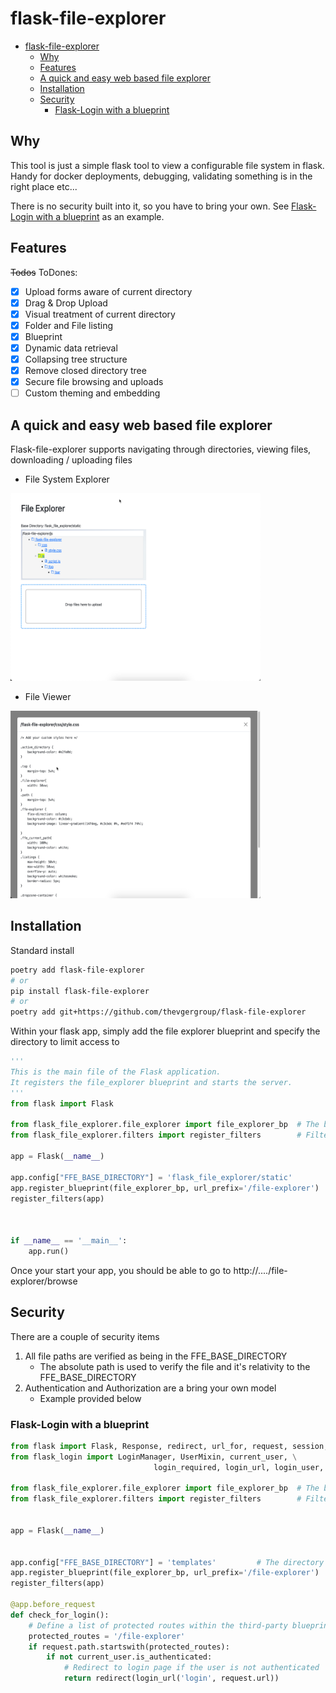 # flask-file-explorer
- [flask-file-explorer](#flask-file-explorer)
  - [Why](#why)
  - [Features](#features)
  - [A quick and easy web based file explorer](#a-quick-and-easy-web-based-file-explorer)
  - [Installation](#installation)
  - [Security](#security)
    - [Flask-Login with a blueprint](#flask-login-with-a-blueprint)


## Why
This tool is just a simple flask tool to view a configurable file system in flask.
Handy for docker deployments, debugging, validating something is in the right place etc...

There is no security built into it, so you have to bring your own.
See [Flask-Login with a blueprint](#flask-login-with-a-blueprint) as an example.



## Features
~~Todos~~ ToDones: 
- [X] Upload forms aware of current directory
- [X] Drag & Drop Upload
- [X] Visual treatment of current directory
- [X] Folder and File listing
- [X] Blueprint
- [X] Dynamic data retrieval
- [X] Collapsing tree structure
- [X] Remove closed directory tree
- [X] Secure file browsing and uploads
- [ ] Custom theming and embedding 

## A quick and easy web based file explorer

Flask-file-explorer supports navigating through directories, viewing files, downloading / uploading files

* File System Explorer

<img src="https://raw.githubusercontent.com/thevgergroup/flask-file-explorer/main/docs/images/flask_file_explorer.png" width="400px" height="300px" alt="Flask File Explorer">


* File Viewer
 
<img src="https://raw.githubusercontent.com/thevgergroup/flask-file-explorer/main/docs/images/flask_file_view.png" alt="Flask File Viewer" width="400px" height="300px">

## Installation 
Standard install

```sh
poetry add flask-file-explorer
# or
pip install flask-file-explorer
# or 
poetry add git+https://github.com/thevgergroup/flask-file-explorer
```

Within your flask app, simply add the file explorer blueprint and specify the directory to limit access to

```python
'''
This is the main file of the Flask application.
It registers the file_explorer blueprint and starts the server.
'''
from flask import Flask

from flask_file_explorer.file_explorer import file_explorer_bp  # The blueprint code
from flask_file_explorer.filters import register_filters        # Filters used in the viewer

app = Flask(__name__)

app.config["FFE_BASE_DIRECTORY"] = 'flask_file_explorer/static'         # The directory the explorer is limited to
app.register_blueprint(file_explorer_bp, url_prefix='/file-explorer')   # Add the blueprint to the flask app
register_filters(app)                                                   # Register the filter



if __name__ == '__main__':
    app.run()

```

Once your start your app, you should be able to go to http://..../file-explorer/browse


## Security

There are a couple of security items
1. All file paths are verified as being in the FFE_BASE_DIRECTORY 
   * The absolute path is used to verify the file and it's relativity to the FFE_BASE_DIRECTORY 
2. Authentication and Authorization are a bring your own model
   * Example provided below


### Flask-Login with a blueprint


```python
from flask import Flask, Response, redirect, url_for, request, session, abort
from flask_login import LoginManager, UserMixin, current_user, \
                                login_required, login_url, login_user, logout_user 
                                
from flask_file_explorer.file_explorer import file_explorer_bp  # The blueprint code
from flask_file_explorer.filters import register_filters        # Filters used in the viewer


app = Flask(__name__)


app.config["FFE_BASE_DIRECTORY"] = 'templates'         # The directory the explorer is limited to
app.register_blueprint(file_explorer_bp, url_prefix='/file-explorer')   # Add the blueprint to the flask app
register_filters(app)                                                   # Register the filter

@app.before_request
def check_for_login():
    # Define a list of protected routes within the third-party blueprint
    protected_routes = '/file-explorer'
    if request.path.startswith(protected_routes):
        if not current_user.is_authenticated:
            # Redirect to login page if the user is not authenticated
            return redirect(login_url('login', request.url))



```


